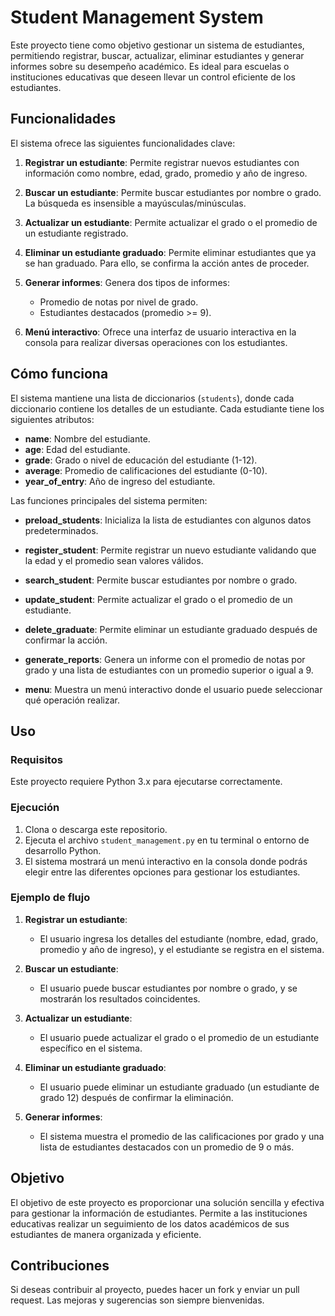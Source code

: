 # Student Management System

Este proyecto tiene como objetivo gestionar un sistema de estudiantes, permitiendo registrar, buscar, actualizar, eliminar estudiantes y generar informes sobre su desempeño académico. Es ideal para escuelas o instituciones educativas que deseen llevar un control eficiente de los estudiantes.

## Funcionalidades

El sistema ofrece las siguientes funcionalidades clave:

1. **Registrar un estudiante**: Permite registrar nuevos estudiantes con información como nombre, edad, grado, promedio y año de ingreso.

2. **Buscar un estudiante**: Permite buscar estudiantes por nombre o grado. La búsqueda es insensible a mayúsculas/minúsculas.

3. **Actualizar un estudiante**: Permite actualizar el grado o el promedio de un estudiante registrado.

4. **Eliminar un estudiante graduado**: Permite eliminar estudiantes que ya se han graduado. Para ello, se confirma la acción antes de proceder.

5. **Generar informes**: Genera dos tipos de informes:
    - Promedio de notas por nivel de grado.
    - Estudiantes destacados (promedio >= 9).

6. **Menú interactivo**: Ofrece una interfaz de usuario interactiva en la consola para realizar diversas operaciones con los estudiantes.

## Cómo funciona

El sistema mantiene una lista de diccionarios (`students`), donde cada diccionario contiene los detalles de un estudiante. Cada estudiante tiene los siguientes atributos:

- **name**: Nombre del estudiante.
- **age**: Edad del estudiante.
- **grade**: Grado o nivel de educación del estudiante (1-12).
- **average**: Promedio de calificaciones del estudiante (0-10).
- **year_of_entry**: Año de ingreso del estudiante.

Las funciones principales del sistema permiten:

- **preload_students**: Inicializa la lista de estudiantes con algunos datos predeterminados.

- **register_student**: Permite registrar un nuevo estudiante validando que la edad y el promedio sean valores válidos.

- **search_student**: Permite buscar estudiantes por nombre o grado.

- **update_student**: Permite actualizar el grado o el promedio de un estudiante.

- **delete_graduate**: Permite eliminar un estudiante graduado después de confirmar la acción.

- **generate_reports**: Genera un informe con el promedio de notas por grado y una lista de estudiantes con un promedio superior o igual a 9.

- **menu**: Muestra un menú interactivo donde el usuario puede seleccionar qué operación realizar.

## Uso

### Requisitos

Este proyecto requiere Python 3.x para ejecutarse correctamente.

### Ejecución

1. Clona o descarga este repositorio.
2. Ejecuta el archivo `student_management.py` en tu terminal o entorno de desarrollo Python.
3. El sistema mostrará un menú interactivo en la consola donde podrás elegir entre las diferentes opciones para gestionar los estudiantes.

### Ejemplo de flujo

1. **Registrar un estudiante**:
   - El usuario ingresa los detalles del estudiante (nombre, edad, grado, promedio y año de ingreso), y el estudiante se registra en el sistema.

2. **Buscar un estudiante**:
   - El usuario puede buscar estudiantes por nombre o grado, y se mostrarán los resultados coincidentes.

3. **Actualizar un estudiante**:
   - El usuario puede actualizar el grado o el promedio de un estudiante específico en el sistema.

4. **Eliminar un estudiante graduado**:
   - El usuario puede eliminar un estudiante graduado (un estudiante de grado 12) después de confirmar la eliminación.

5. **Generar informes**:
   - El sistema muestra el promedio de las calificaciones por grado y una lista de estudiantes destacados con un promedio de 9 o más.

## Objetivo

El objetivo de este proyecto es proporcionar una solución sencilla y efectiva para gestionar la información de estudiantes. Permite a las instituciones educativas realizar un seguimiento de los datos académicos de sus estudiantes de manera organizada y eficiente.

## Contribuciones

Si deseas contribuir al proyecto, puedes hacer un fork y enviar un pull request. Las mejoras y sugerencias son siempre bienvenidas.
